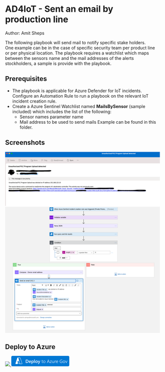 # AD4IoT - Sent an email by production line
Author: Amit Sheps

The following playbook will send mail to notify specific stake holders.<br>
One example can be in the case of specific security team per product line or per physical location. The playbook requires a watchlist which maps between the sensors name and the mail addresses of the alerts stockholders, a sample is provide with the playbook.  

## Prerequisites
* The playbook is applicable for Azure Defender for IoT incidents. Configure an Automation Rule to run a playbook on the relevant IoT incident creation rule.
* Create a Azure Sentinel Watchlist named **MailsBySensor** (sample included) which includes the list of the following:
    * Sensor names parameter name
    * Mail address to be used to send mails
    Example can be found in this folder.


## Screenshots
![screenshot1](./images/MailToStakeholder.png)<br>
![screenshot2](./images/designerOverviewLight.png)<br>


## Deploy to Azure
<a href="https://portal.azure.com/#create/Microsoft.Template/uri/https%3A%2F%2Fraw.githubusercontent.com%2FAzure%2FAzure-Sentinel%2Fmaster%2FPlaybooks%2FAD4IoT-MailbyProductionLine%2Fazuredeploy.json" target="_blank">
    <img src="https://aka.ms/deploytoazurebutton""/>
</a>
<a href="https://portal.azure.us/#create/Microsoft.Template/uri/https%3A%2F%2Fraw.githubusercontent.com%2FAzure%2FAzure-Sentinel%2Fmaster%2FPlaybooks%2FAD4IoT-MailbyProductionLine%2Fazuredeploy.json" target="_blank">
<img src="https://raw.githubusercontent.com/Azure/azure-quickstart-templates/master/1-CONTRIBUTION-GUIDE/images/deploytoazuregov.png"/>
</a>